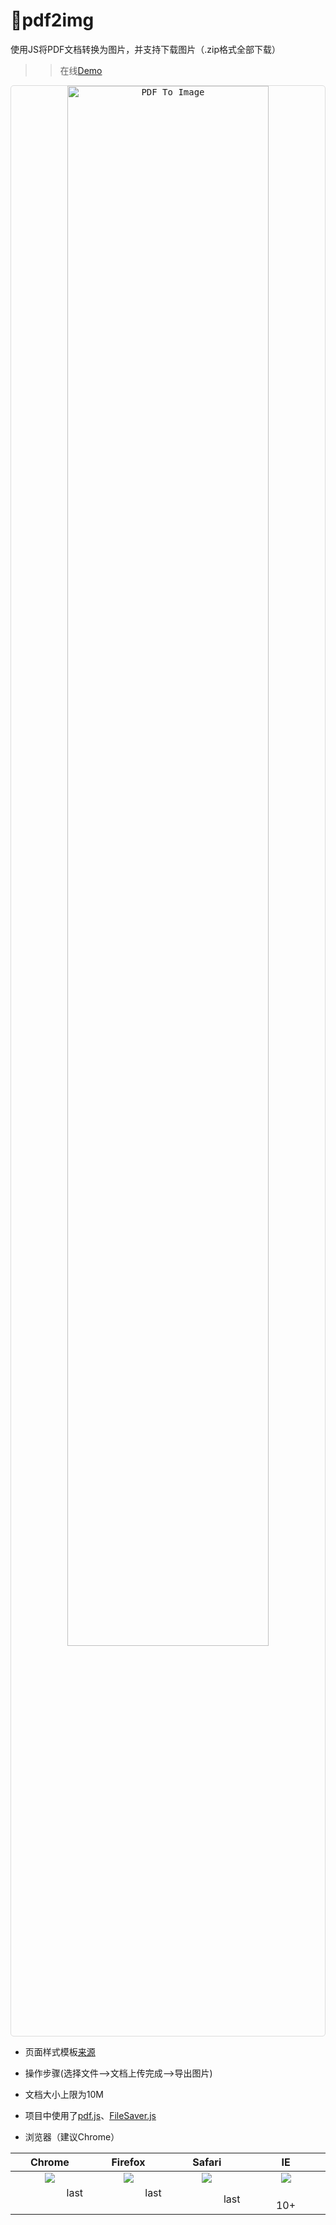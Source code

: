 # :diamond_shape_with_a_dot_inside:pdf2img
使用JS将PDF文档转换为图片，并支持下载图片（.zip格式全部下载）

>> 在线[Demo](https://xxlllq.github.io/pdf2img)
<kbd>
  <div style="border: 1px solid gainsboro;border-radius: 5px;" align="center">
    <img width="80%" height="auto" src="https://raw.githubusercontent.com/xxlllq/pdf2img/master/img/pdf2img.gif" alt="PDF To Image" title="PDF To Image"/>
  </div>
</kbd>

* 页面样式模板[来源](https://codepen.io/roydigerhund/pen/OMreoV)

* 操作步骤(选择文件-->文档上传完成-->导出图片)

* 文档大小上限为10M

* 项目中使用了[pdf.js](http://mozilla.github.io/pdf.js/)、[FileSaver.js](https://github.com/eligrey/FileSaver.js/)

* 浏览器（建议Chrome）

Chrome  |  Firefox |  Safari |  IE
:------:|:------:|:------:|:------:
![](https://raw.githubusercontent.com/xxlllq/pdf2img/master/img/chrome.png)  |  ![](https://raw.githubusercontent.com/xxlllq/pdf2img/master/img/firefox.png)|  ![](https://raw.githubusercontent.com/xxlllq/pdf2img/master/img/safari.png)|  ![](https://raw.githubusercontent.com/xxlllq/pdf2img/master/img/ie.png)
  　　　　　last  　　　　　|  　　　　　last  　　　　　|  　　　　　last　  　　　　|  　　　　　10+　  　　　　
 
